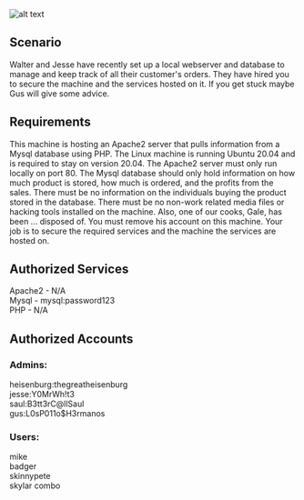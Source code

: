 ![alt text](https://upload.wikimedia.org/wikipedia/commons/7/77/Breaking_Bad_logo.svg)

## Scenario  
Walter and Jesse have recently set up a local webserver and database to manage and keep track of all their customer's orders. They have hired you to secure the machine and the services hosted on it. If you get stuck maybe Gus will give some advice.
## Requirements  
This machine is hosting an Apache2 server that pulls information from a Mysql database using PHP. The Linux machine is running Ubuntu 20.04 and is required to stay on version 20.04. The Apache2 server must only run locally on port 80. The Mysql database should only hold information on how much product is stored, how much is ordered, and the profits from the sales. There must be no information on the individuals buying the product stored in the database. There must be no non-work related media files or hacking tools installed on the machine. Also, one of our cooks, Gale, has been ... disposed of. You must remove his account on this machine. Your job is to secure the required services and the machine the services are hosted on.

## Authorized Services  
Apache2 - N/A  
Mysql - mysql:password123  
PHP - N/A  

## Authorized Accounts  
### Admins:  
heisenburg:thegreatheisenburg  
jesse:Y0MrWh!t3  
saul:B3tt3rC@llSaul  
gus:L0sP011o$H3rmanos  

### Users:  
mike  
badger  
skinnypete  
skylar
combo
